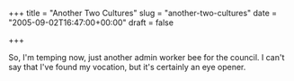 +++
title = "Another Two Cultures"
slug = "another-two-cultures"
date = "2005-09-02T16:47:00+00:00"
draft = false

+++

So, I'm temping now, just another admin worker bee for the council. I can't say that I've found my vocation, but it's certainly an eye opener.
